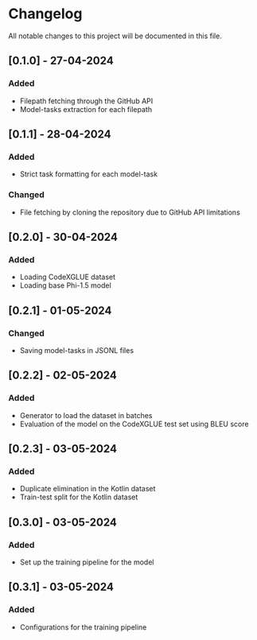 # Changelog

All notable changes to this project will be documented in this file.

## [0.1.0] - 27-04-2024

### Added

- Filepath fetching through the GitHub API
- Model-tasks extraction for each filepath


## [0.1.1] - 28-04-2024

### Added

- Strict task formatting for each model-task

### Changed

- File fetching by cloning the repository due to GitHub API limitations


## [0.2.0] - 30-04-2024

### Added

- Loading CodeXGLUE dataset
- Loading base Phi-1.5 model


## [0.2.1] - 01-05-2024

### Changed

- Saving model-tasks in JSONL files


## [0.2.2] - 02-05-2024

### Added

- Generator to load the dataset in batches
- Evaluation of the model on the CodeXGLUE test set using BLEU score


## [0.2.3] - 03-05-2024

### Added

- Duplicate elimination in the Kotlin dataset
- Train-test split for the Kotlin dataset


## [0.3.0] - 03-05-2024

### Added

- Set up the training pipeline for the model


## [0.3.1] - 03-05-2024

### Added

- Configurations for the training pipeline